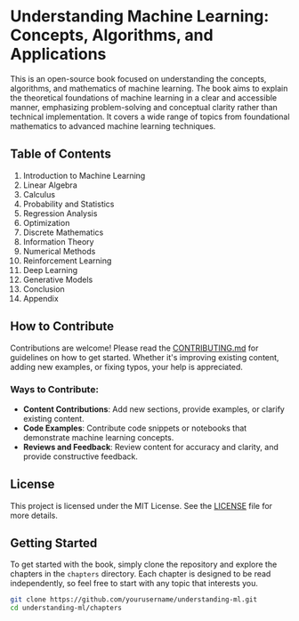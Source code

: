 # Understanding Machine Learning: Concepts, Algorithms, and Applications

This is an open-source book focused on understanding the concepts, algorithms, and mathematics of machine learning. The book aims to explain the theoretical foundations of machine learning in a clear and accessible manner, emphasizing problem-solving and conceptual clarity rather than technical implementation. It covers a wide range of topics from foundational mathematics to advanced machine learning techniques.

## Table of Contents
1. Introduction to Machine Learning
2. Linear Algebra
3. Calculus
4. Probability and Statistics
5. Regression Analysis
6. Optimization
7. Discrete Mathematics
8. Information Theory
9. Numerical Methods
10. Reinforcement Learning
11. Deep Learning
12. Generative Models
13. Conclusion
14. Appendix

## How to Contribute
Contributions are welcome! Please read the [CONTRIBUTING.md](CONTRIBUTING.md) for guidelines on how to get started. Whether it's improving existing content, adding new examples, or fixing typos, your help is appreciated.

### Ways to Contribute:
- **Content Contributions**: Add new sections, provide examples, or clarify existing content.
- **Code Examples**: Contribute code snippets or notebooks that demonstrate machine learning concepts.
- **Reviews and Feedback**: Review content for accuracy and clarity, and provide constructive feedback.

## License
This project is licensed under the MIT License. See the [LICENSE](LICENSE) file for more details.

## Getting Started
To get started with the book, simply clone the repository and explore the chapters in the `chapters` directory. Each chapter is designed to be read independently, so feel free to start with any topic that interests you.

```bash
git clone https://github.com/yourusername/understanding-ml.git
cd understanding-ml/chapters
